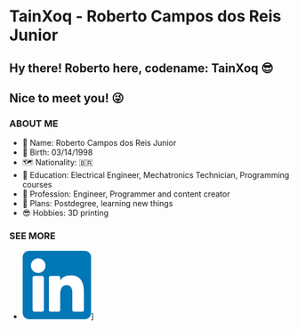 # TainXoq - Roberto Campos dos Reis Junior
## Hy there! Roberto here, codename: TainXoq :sunglasses:
## Nice to meet you! :stuck_out_tongue_winking_eye:

### ABOUT ME
  * 🧔 Name: Roberto Campos dos Reis Junior
  * 🎂 Birth: 03/14/1998
  * 🗺️ Nationality: 🇧🇷
  * 🏫 Education: Electrical Engineer, Mechatronics Technician, Programming courses
  * 👷 Profession: Engineer, Programmer and content creator
  * 🌱 Plans: Postdegree, learning new things
  * 😎 Hobbies: 3D printing 
 
### SEE MORE
  * [![](linkedin.png)](https://www.linkedin.com/public-profile/settings?trk=d_flagship3_profile_self_view_public_profile)]
  
